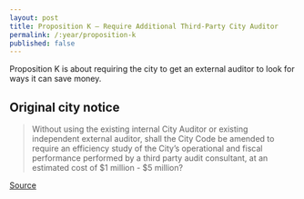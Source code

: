 ```yaml
---
layout: post
title: Proposition K – Require Additional Third-Party City Auditor
permalink: /:year/proposition-k
published: false
---
```


Proposition K is about requiring the city to get an external auditor to look for
ways it can save money.


## Original city notice

> Without using the existing internal City Auditor or existing independent
> external auditor, shall the City Code be amended to require an efficiency
> study of the City’s operational and fiscal performance performed by a third
> party audit consultant, at an estimated cost of $1 million - $5 million?

[Source](https://www.austintexas.gov/edims/document.cfm?id=307013)
